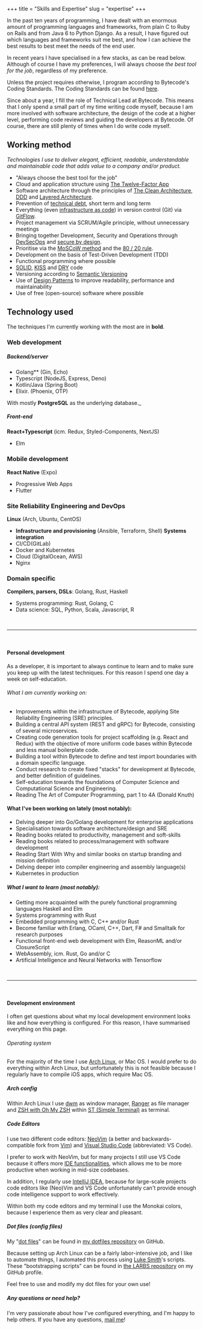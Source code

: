 +++
title = "Skills and Expertise"
slug = "expertise"
+++

In the past ten years of programming, I have dealt with an enormous amount of programming languages and frameworks, from plain C to Ruby on Rails and from Java 6 to Python Django. As a result, I have figured out which languages and frameworks suit me best, and how I can achieve the best results to best meet the needs of the end user.

In recent years I have specialised in a few stacks, as can be read below. Although of course I have my preferences, I will always choose _the best tool for the job_, regardless of my preference.

Unless the project requires otherwise, I program according to Bytecode's Coding Standards. The Coding Standards can be found [here](https://github.com/BytecodeBV/Coding-Standards).

Since about a year, I fill the role of Technical Lead at Bytecode. This means that I only spend a small part of my time writing code myself, because I am more involved with software architecture, the design of the code at a higher level, performing code reviews and guiding the developers at Bytecode. Of course, there are still plenty of times when I do write code myself.

## Working method

*Technologies I use to deliver elegant, efficient, readable, understandable and maintainable code that adds value to a company and/or product.*

* "Always choose the best tool for the job"
* Cloud and application structure using [The Twelve-Factor App](https://12factor.net/)
* Software architecture through the principles of [The Clean Architecture](https://blog.cleancoder.com/uncle-bob/2012/08/13/the-clean-architecture.html), [DDD](https://en.wikipedia.org/wiki/Domain-driven_design) and [Layered Architecture](https://en.wikipedia.org/wiki/Multitier_architecture).
* Prevention of [technical debt](https://en.wikipedia.org/wiki/Technical_debt), short term and long term
* Everything (even [infrastructure as code](https://en.wikipedia.org/wiki/Infrastructure_as_code)) in version control (Git) via [GitFlow](https://www.atlassian.com/git/tutorials/comparing-workflows/gitflow-workflow).
* Project management via SCRUM/Agile principle, without unnecessary meetings
* Bringing together Development, Security and Operations through [DevSecOps](https://www.devsecops.org/) and [secure by design](https://en.wikipedia.org/wiki/Secure_by_design).
* Prioritise via the [MoSCoW method](https://en.wikipedia.org/wiki/MoSCoW_method) and the [80 / 20 rule](https://en.wikipedia.org/wiki/Pareto_principle).
* Development on the basis of Test-Driven Development (TDD)
* Functional programming where possible
* [SOLID](https://en.wikipedia.org/wiki/SOLID), [KISS](https://en.wikipedia.org/wiki/KISS_principle) and [DRY](https://en.wikipedia.org/wiki/Don%27t_repeat_yourself) code
* Versioning according to [Semantic Versioning](https://semver.org/)
* Use of [Design Patterns](https://en.wikipedia.org/wiki/Software_design_pattern) to improve readability, performance and maintainability
* Use of free (open-source) software where possible


## Technology used

The techniques I'm currently working with the most are in **bold**.

### Web development

##### Backend/server

* Golang** (Gin, Echo)
* Typescript (NodeJS, Express, Deno)
* Kotlin/Java (Spring Boot)
* Elixir. (Phoenix, OTP)

With mostly **PostgreSQL** as the underlying database._

##### Front-end

**React+Typescript** (icm. Redux, Styled-Components, NextJS)
* Elm

### Mobile development

**React Native** (Expo)
* Progressive Web Apps
* Flutter

### Site Reliability Engineering and DevOps

**Linux** (Arch, Ubuntu, CentOS)
* **Infrastructure and provisioning** (Ansible, Terraform, Shell)
**Systems integration**
* CI/CD(GitLab)
* Docker and Kubernetes
* Cloud (DigitalOcean, AWS)
* Nginx

### Domain specific

**Compilers, parsers, DSLs**: Golang, Rust, Haskell
* Systems programming: Rust, Golang, C
* Data science: SQL, Python, Scala, Javascript, R

<br>
<hr>
<br>

#### Personal development

As a developer, it is important to always continue to learn and to make sure you keep up with the latest techniques. For this reason I spend one day a week on self-education.

###### What I am currently working on:

* Improvements within the infrastructure of Bytecode, applying Site Reliability Engineering (SRE) principles.
* Building a central API system (REST and gRPC) for Bytecode, consisting of several microservices.
* Creating code generation tools for project scaffolding (e.g. React and Redux) with the objective of more uniform code bases within Bytecode and less manual boilerplate code.
* Building a tool within Bytecode to define and test import boundaries with a domain specific language.
* Conduct research to create fixed "stacks" for development at Bytecode, and better definition of guidelines.
* Self-education towards the foundations of Computer Science and Computational Science and Engineering.
* Reading The Art of Computer Programming, part 1 to 4A (Donald Knuth)

#### What I've been working on lately (most notably):

* Delving deeper into Go/Golang development for enterprise applications
* Specialisation towards software architecture/design and SRE
* Reading books related to productivity, management and soft-skills
* Reading books related to process/management with software development
* Reading Start With Why and similar books on startup branding and mission definition
* Delving deeper into compiler engineering and assembly language(s)
* Kubernetes in production

##### What I want to learn (most notably):

* Getting more acquainted with the purely functional programming languages Haskell and Elm
* Systems programming with Rust
* Embedded programming with C, C++ and/or Rust
* Become familiar with Erlang, OCaml, C++, Dart, F# and Smalltalk for research purposes
* Functional front-end web development with Elm, ReasonML and/or ClosureScript
* WebAssembly, icm. Rust, Go and/or C
* Artificial Intelligence and Neural Networks with Tensorflow

<br>
<hr>
<br>

#### Development environment

I often get questions about what my local development environment looks like and how everything is configured. For this reason, I have summarised everything on this page.

###### Operating system

For the majority of the time I use [Arch Linux](https://www.archlinux.org/), or Mac OS. I would prefer to do everything within Arch Linux, but unfortunately this is not feasible because I regularly have to compile iOS apps, which require Mac OS.

##### Arch config

Within Arch Linux I use [dwm](https://dwm.suckless.org/) as window manager, [Ranger](https://github.com/ranger/ranger) as file manager and
[ZSH with Oh My ZSH](https://ohmyz.sh/) within [ST (Simple Terminal)](https://st.suckless.org/) as terminal.

##### Code Editors

I use two different code editors: [NeoVim](https://github.com/neovim/neovim) (a better and backwards-compatible fork from [Vim](https://www.vim.org/)) and [Visual Studio Code](https://github.com/Microsoft/vscode) (abbreviated: VS Code).

I prefer to work with NeoVim, but for many projects I still use VS Code because it offers more [IDE functionalities](https://en.wikipedia.org/wiki/Integrated_development_environment), which allows me to be more productive when working in mid-size codebases.

In addition, I regularly use [IntelliJ IDEA](https://www.jetbrains.com/idea/), because for large-scale projects code editors like (Neo)Vim and VS Code unfortunately can't provide enough code intelligence support to work effectively.

Within both my code editors and my terminal I use the Monokai colors, because I experience them as very clear and pleasant.

##### Dot files (config files)

My "[dot files](https://www.quora.com/What-are-dotfiles)" can be found in [my dotfiles repository](https://github.com/lucianonooijen/dotfiles) on GitHub.

Because setting up Arch Linux can be a fairly labor-intensive job, and I like to automate things, I automated this process using [Luke Smith](https://lukesmith.xyz)'s scripts. These "bootstrapping scripts" can be found in [the LARBS repository](https://github.com/lucianonooijen/LARBS) on my GitHub profile.

Feel free to use and modify my dot files for your own use!

##### Any questions or need help?

I'm very passionate about how I've configured everything, and I'm happy to help others. If you have any questions, [mail me](mailto:luciano@bytecode.nl)!
